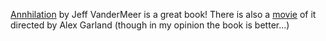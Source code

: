 [Annhilation](https://www.jeffvandermeer.com/book/annihilation/) by Jeff VanderMeer is a great book! There is also a [movie](https://www.imdb.com/title/tt2798920/) of it directed by Alex Garland (though in my opinion the book is better...)